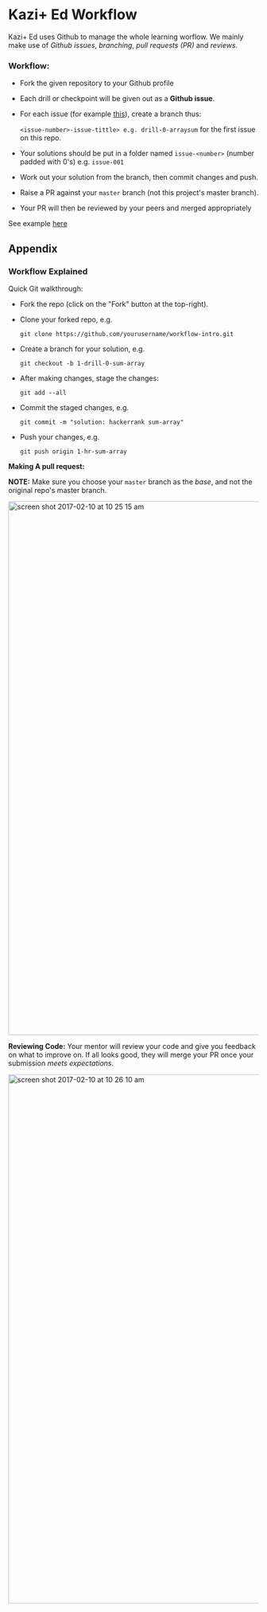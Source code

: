 # Kazi+ Ed Workflow
Kazi+ Ed uses Github to manage the whole learning worflow. We mainly make use of *Github issues*, *branching*, *pull requests (PR)* and *reviews*.


### Workflow:

- Fork the given repository to your Github profile
- Each drill or checkpoint will be given out as a **Github issue**.
- For each issue (for example [this](https://github.com/kaziplused/workflow-intro/issues/1)), create a branch thus:
  
  `<issue-number>-issue-tittle> e.g. drill-0-arraysum` for the first issue on this repo.
  
- Your solutions should be put in a folder named `issue-<number>` (number padded with 0's) e.g. `issue-001`
- Work out your solution from the branch, then commit changes and push.
- Raise a PR against your `master` branch (not this project's master branch).
- Your PR will then be reviewed by your peers and merged appropriately

See example [here](https://github.com/ProfNandaa/upskilling-c-sharp/pull/1)


## Appendix

### Workflow Explained

Quick Git walkthrough:

- Fork the repo (click on the "Fork" button at the top-right).
- Clone your forked repo, e.g.
  
  ```
  git clone https://github.com/yourusername/workflow-intro.git
  ```
- Create a branch for your solution, e.g.
  
  ```
  git checkout -b 1-drill-0-sum-array
  ```
- After making changes, stage the changes:
  
  ```
  git add --all
  ```
- Commit the staged changes, e.g.
  
  ```
  git commit -m "solution: hackerrank sum-array"
  ```
- Push your changes, e.g.

  ```
  git push origin 1-hr-sum-array
  ```

**Making A pull request:**

**NOTE:** Make sure you choose your `master` branch as the _base_, and not the original repo's master branch.

<img width="1072" alt="screen shot 2017-02-10 at 10 25 15 am" src="https://cloud.githubusercontent.com/assets/261265/22818037/fdc35612-ef7b-11e6-9c3b-4d19287af4ae.png">

**Reviewing Code:**
Your mentor will review your code and give you feedback on what to improve on. If all looks good, they will merge your PR once your submission _meets expectations_.

<img width="1063" alt="screen shot 2017-02-10 at 10 26 10 am" src="https://cloud.githubusercontent.com/assets/261265/22817993/b241c660-ef7b-11e6-8ca4-4fe405c95b4d.png">

